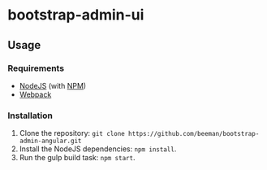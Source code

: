 # bootstrap-admin-ui

## Usage
### Requirements
* [NodeJS](http://nodejs.org/) (with [NPM](https://www.npmjs.org/))
* [Webpack](https://webpack.github.io/)

### Installation
1. Clone the repository: `git clone https://github.com/beeman/bootstrap-admin-angular.git`
2. Install the NodeJS dependencies: `npm install`.
3. Run the gulp build task: `npm start`.
